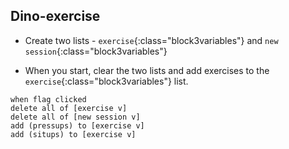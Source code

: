 ## Dino-exercise

- Create two lists - `exercise`{:class="block3variables"} and `new session`{:class="block3variables"}

- When you start, clear the two lists and add exercises to the `exercise`{:class="block3variables"} list.

```blocks3
when flag clicked
delete all of [exercise v]
delete all of [new session v]
add (pressups) to [exercise v]
add (situps) to [exercise v]
```
